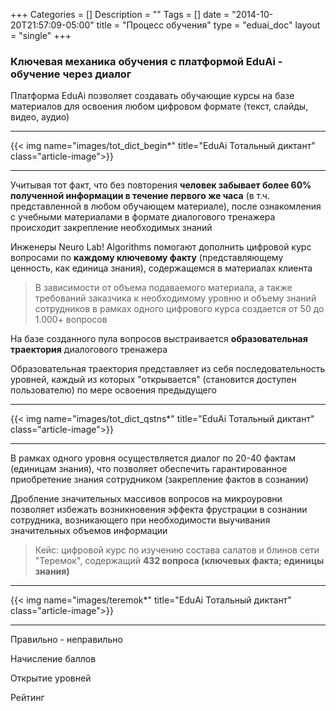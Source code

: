 +++
Categories = []
Description = ""
Tags = []
date = "2014-10-20T21:57:09-05:00"
title = "Процесс обучения"
type = "eduai_doc"
layout = "single"
+++
### Ключевая механика обучения с платформой EduAi - обучение через диалог

Платформа EduAi позволяет создавать обучающие курсы на базе материалов для освоения любом цифровом формате (текст, слайды, видео, аудио)

<hr>
{{< img name="images/tot_dict_begin*" title="EduAi Тотальный диктант" class="article-image">}}
<hr>

Учитывая тот факт, что без повторения <b>человек забывает более 60% полученной информации в течение первого же часа</b> (в т.ч. представленной в любом обучающем материале), после ознакомления с учебными материалами 
в формате диалогового тренажера происходит закрепление необходимых знаний

Инженеры Neuro Lab! Algorithms помогают дополнить цифровой курс вопросами по <b>каждому ключевому факту</b> (представляющему ценность, как единица знания), содержащемся в материалах клиента

<blockquote>В зависимости от объема подаваемого материала, а также требований заказчика к необходимому уровню и объему знаний сотрудников в рамках одного цифрового курса создается от 50 до 1.000+ вопросов</blockquote>

На базе созданного пула вопросов выстраивается <b>образовательная траектория</b> диалогового тренажера	

Образовательная траектория представляет из себя последовательность уровней, каждый из которых "открывается" (становится доступен пользователю) по мере освоения предыдущего
<hr>
{{< img name="images/tot_dict_qstns*" title="EduAi Тотальный диктант" class="article-image">}}
<hr>

В рамках одного уровня осуществляется диалог по 20-40 фактам (единицам знания), что позволяет обеспечить гарантированное приобретение знания сотрудником (закрепление фактов в сознании)

Дробление значительных массивов вопросов на микроуровни позволяет избежать возникновения эффекта фрустрации в сознании сотрудника, возникающего при необходимости выучивания значительных объемов информации

<blockquote>Кейс: цифровой курс по изучению состава салатов и блинов сети "Теремок", содержащий <b>432 вопроса (ключевых факта; единицы знания)</b></blockquote>
<hr>
{{< img name="images/teremok*" title="EduAi Тотальный диктант" class="article-image">}}
<hr>

Правильно - неправильно

Начисление баллов

Открытие уровней

Рейтинг	